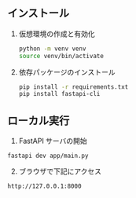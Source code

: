 
## インストール

1. 仮想環境の作成と有効化

	```bash
	python -m venv venv
	source venv/bin/activate
	```

2. 依存パッケージのインストール

	```bash
	pip install -r requirements.txt  
	pip install fastapi-cli
	```

## ローカル実行

1. FastAPI サーバの開始

```fastapi dev app/main.py```

2. ブラウザで下記にアクセス

```http://127.0.0.1:8000```

